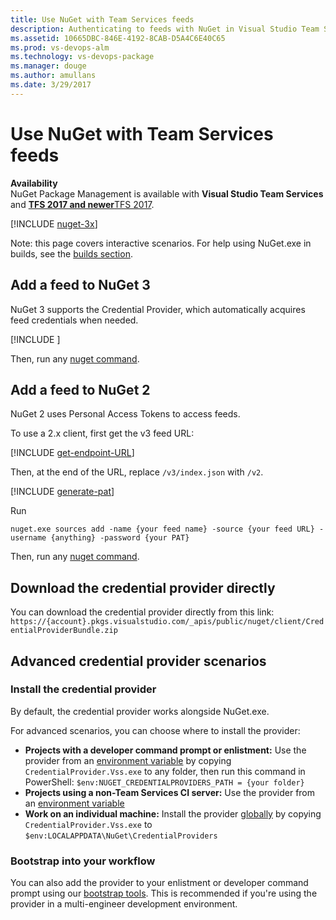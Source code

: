 ```yaml
---
title: Use NuGet with Team Services feeds
description: Authenticating to feeds with NuGet in Visual Studio Team Services
ms.assetid: 10665DBC-846E-4192-8CAB-D5A4C6E40C65
ms.prod: vs-devops-alm
ms.technology: vs-devops-package
ms.manager: douge
ms.author: amullans
ms.date: 3/29/2017
---
```


# Use NuGet with Team Services feeds

**Availability**<br>
NuGet Package Management is available with **Visual Studio Team Services** and [**TFS 2017 and newer**TFS 2017](tfs.md).

[!INCLUDE [nuget-3x](../_shared/nuget-3x.md)]
  
Note: this page covers interactive scenarios. For help using NuGet.exe in builds, see the [builds section](../build/overview.md). 

## Add a feed to NuGet 3
NuGet 3 supports the Credential Provider, which automatically acquires feed credentials when needed.

[!INCLUDE [](../_shared/nuget-publish-endpoint.md)]

Then, run any [nuget command](https://docs.microsoft.com/en-us/nuget/tools/nuget-exe-cli-reference).

## Add a feed to NuGet 2
NuGet 2 uses Personal Access Tokens to access feeds.

To use a 2.x client, first get the v3 feed URL: 

[!INCLUDE [get-endpoint-URL](../_shared/nuget-consume-endpoint.md)]

Then, at the end of the URL, replace `/v3/index.json` with `/v2`. 

[!INCLUDE [generate-pat](../_shared/generate-pat.md)]

Run 

```no-highlight
nuget.exe sources add -name {your feed name} -source {your feed URL} -username {anything} -password {your PAT}
```

Then, run any [nuget command](https://docs.microsoft.com/en-us/nuget/tools/nuget-exe-cli-reference).

## Download the credential provider directly
You can download the credential provider directly from this link:
`https://{account}.pkgs.visualstudio.com/_apis/public/nuget/client/CredentialProviderBundle.zip` 

## Advanced credential provider scenarios
### Install the credential provider
By default, the credential provider works alongside NuGet.exe.  

For advanced scenarios, you can choose where to install the provider:

  - **Projects with a developer command prompt or enlistment:** Use the provider from an 
  [environment variable](http://docs.nuget.org/Consume/Credential-Providers#using-a-credential-provider-from-an-environment-variable) by copying `CredentialProvider.Vss.exe` to any folder, then run this command in PowerShell: `$env:NUGET_CREDENTIALPROVIDERS_PATH = {your folder}`
  - **Projects using a non-Team Services CI server:** Use the provider from an 
  [environment variable](http://docs.nuget.org/Consume/Credential-Providers#using-a-credential-provider-from-an-environment-variable)
  - **Work on an individual machine:** Install the provider 
  [globally](http://docs.nuget.org/Consume/Credential-Providers#installing-a-credential-provider-globally) by copying `CredentialProvider.Vss.exe` to `$env:LOCALAPPDATA\NuGet\CredentialProviders`

### Bootstrap into your workflow

You can also add the provider to your enlistment or developer command prompt using our [bootstrap tools](bootstrap-nuget.md).
This is recommended if you're using the provider in a multi-engineer development environment.